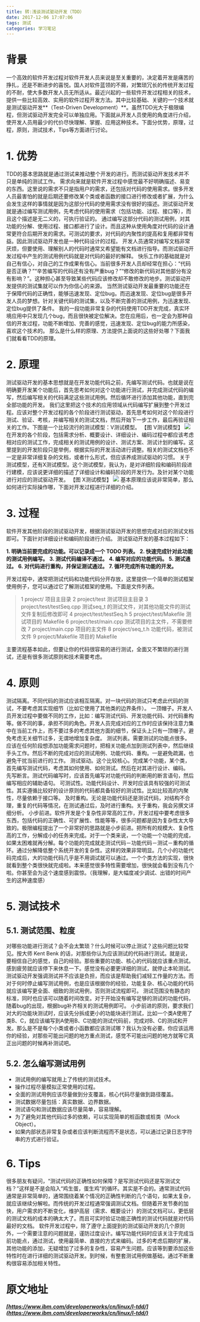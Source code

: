 ```yaml
---
title: 转:浅谈测试驱动开发（TDD）
date: 2017-12-06 17:07:06
tags: 测试
categories: 学习笔记
---
```


# 背景

一个高效的软件开发过程对软件开发人员来说是至关重要的，决定着开发是痛苦的挣扎，还是不断进步的喜悦。国人对软件蓝领的不屑，对繁琐冗长的传统开发过程的不耐，使大多数开发人员无所适从。最近兴起的一些软件开发过程相关的技术，提供一些比较高效、实用的软件过程开发方法。其中比较基础、关键的一个技术就是测试驱动开发**（Test-Driven Development）**。虽然TDD光大于极限编程，但测试驱动开发完全可以单独应用。下面就从开发人员使用的角度进行介绍，使开发人员用最少的代价尽快理解、掌握、应用这种技术。下面分优势，原理，过程，原则，测试技术，Tips等方面进行讨论。

<!-- more -->

# 1. 优势

TDD的基本思路就是通过测试来推动整个开发的进行。而测试驱动开发技术并不只是单纯的测试工作。
需求向来就是软件开发过程中感觉最不好明确描述、易变的东西。这里说的需求不只是指用户的需求，还包括对代码的使用需求。很多开发人员最害怕的就是后期还要修改某个类或者函数的接口进行修改或者扩展，为什么会发生这样的事情就是因为这部分代码的使用需求没有很好的描述。测试驱动开发就是通过编写测试用例，先考虑代码的使用需求（包括功能、过程、接口等），而且这个描述是无二义的，可执行验证的。
通过编写这部分代码的测试用例，对其功能的分解、使用过程、接口都进行了设计。而且这种从使用角度对代码的设计通常更符合后期开发的需求。可测试的要求，对代码的内聚性的提高和复用都非常有益。因此测试驱动开发也是一种代码设计的过程。
开发人员通常对编写文档非常厌烦，但要使用、理解别人的代码时通常又希望能有文档进行指导。而测试驱动开发过程中产生的测试用例代码就是对代码的最好的解释。
快乐工作的基础就是对自己有信心，对自己的工作成果有信心。当前很多开发人员却经常在担心：“代码是否正确？”“辛苦编写的代码还有没有严重bug？”“修改的新代码对其他部分有没有影响？”。这种担心甚至导致某些代码应该修改却不敢修改的地步。测试驱动开发提供的测试集就可以作为你信心的来源。
当然测试驱动开发最重要的功能还在于保障代码的正确性，能够迅速发现、定位bug。而迅速发现、定位bug是很多开发人员的梦想。针对关键代码的测试集，以及不断完善的测试用例，为迅速发现、定位bug提供了条件。
我的一段功能非常复杂的代码使用TDD开发完成，真实环境应用中只发现几个bug，而且很快被定位解决。您在应用后，也一定会为那种自信的开发过程，功能不断增加、完善的感觉，迅速发现、定位bug的能力所感染，喜欢这个技术的。
那么是什么样的原理、方法提供上面说的这些好处哪？下面我们就看看TDD的原理。

# 2. 原理

测试驱动开发的基本思想就是在开发功能代码之前，先编写测试代码。也就是说在明确要开发某个功能后，首先思考如何对这个功能进行测试，并完成测试代码的编写，然后编写相关的代码满足这些测试用例。然后循环进行添加其他功能，直到完全部功能的开发。
我们这里把这个技术的应用领域从代码编写扩展到整个开发过程。应该对整个开发过程的各个阶段进行测试驱动，首先思考如何对这个阶段进行测试、验证、考核，并编写相关的测试文档，然后开始下一步工作，最后再验证相关的工作。下图是一个比较流行的测试模型：V测试模型。
【图 V测试模型】
![](V.jpg)
在开发的各个阶段，包括需求分析、概要设计、详细设计、编码过程中都应该考虑相对应的测试工作，完成相关的测试用例的设计、测试方案、测试计划的编写。这里提到的开发阶段只是举例，根据实际的开发活动进行调整。相关的测试文档也不一定是非常详细复杂的文档，或者什么形式，但应该养成测试驱动的习惯。
关于测试模型，还有X测试模型。这个测试模型，我认为，是对详细阶段和编码阶段进行建模，应该说更详细的描述了详细设计和编码阶段的开发行为。及针对某个功能进行对应的测试驱动开发。
【图 X测试模型】
![](X.jpg)
基本原理应该说非常简单，那么如何进行实际操作哪，下面对开发过程进行详细的介绍。

# 3. 过程

软件开发其他阶段的测试驱动开发，根据测试驱动开发的思想完成对应的测试文档即可。下面针对详细设计和编码阶段进行介绍。
测试驱动开发的基本过程如下：

**1. 明确当前要完成的功能。可以记录成一个 TODO 列表。**
**2. 快速完成针对此功能的测试用例编写。**
**3. 测试代码编译不通过。**
**4. 编写对应的功能代码。**
**5. 测试通过。**
**6. 对代码进行重构，并保证测试通过。**
**7. 循环完成所有功能的开发。**

开发过程中，通常把测试代码和功能代码分开存放，这里提供一个简单的测试框架使用例子，您可以通过它了解测试框架的使用。下面是文件列表。

> 1 project/                项目主目录
> 2 project/test            测试项目主目录
> 3 project/test/testSeq.cpp        测试seq_t 的测试文件，对其他功能文件的测试文件复制后修改即可
> 4 project/test/testSeq.h
> 5 project/test/Makefile           测试项目的 Makefile 
> 6 project/test/main.cpp           测试项目的主文件，不需要修改
> 7 project/main.cpp                   项目的主文件
> 8 project/seq_t.h         功能代码，被测试文件
> 9 project/Makefile                   项目的 Makefile


主要流程基本如此，但要让你的代码很容易的进行测试，全面又不繁琐的进行测试，还是有很多测试原则和技术需要考虑。

# 4. 原则

测试隔离。不同代码的测试应该相互隔离。对一块代码的测试只考虑此代码的测试，不要考虑其实现细节（比如它使用了其他类的边界条件）。
一顶帽子。开发人员开发过程中要做不同的工作，比如：编写测试代码、开发功能代码、对代码重构等。做不同的事，承担不同的角色。开发人员完成对应的工作时应该保持注意力集中在当前工作上，而不要过多的考虑其他方面的细节，保证头上只有一顶帽子。避免考虑无关细节过多，无谓地增加复杂度。
测试列表。需要测试的功能点很多。应该在任何阶段想添加功能需求问题时，把相关功能点加到测试列表中，然后继续手头工作。然后不断的完成对应的测试用例、功能代码、重构。一是避免疏漏，也避免干扰当前进行的工作。
测试驱动。这个比较核心。完成某个功能，某个类，首先编写测试代码，考虑其如何使用、如何测试。然后在对其进行设计、编码。
先写断言。测试代码编写时，应该首先编写对功能代码的判断用的断言语句，然后编写相应的辅助语句。
可测试性。功能代码设计、开发时应该具有较强的可测试性。其实遵循比较好的设计原则的代码都具备较好的测试性。比如比较高的内聚性，尽量依赖于接口等。
及时重构。无论是功能代码还是测试代码，对结构不合理，重复的代码等情况，在测试通过后，及时进行重构。关于重构，我会另撰文详细分析。
小步前进。软件开发是个复杂性非常高的工作，开发过程中要考虑很多东西，包括代码的正确性、可扩展性、性能等等，很多问题都是因为复杂性太大导致的。极限编程提出了一个非常好的思路就是小步前进。把所有的规模大、复杂性高的工作，分解成小的任务来完成。对于一个类来说，一个功能一个功能的完成，如果太困难就再分解。每个功能的完成就走测试代码－功能代码－测试－重构的循环。通过分解降低整个系统开发的复杂性。这样的效果非常明显。几个小的功能代码完成后，大的功能代码几乎是不用调试就可以通过。一个个类方法的实现，很快就看到整个类很快就完成啦。本来感觉很多特性需要增加，很快就会看到没有几个啦。你甚至会为这个速度感到震惊。（我理解，是大幅度减少调试、出错的时间产生的这种速度感）

# 5. 测试技术

## 5.1. 测试范围、粒度

对哪些功能进行测试？会不会太繁琐？什么时候可以停止测试？这些问题比较常见。按大师 Kent Benk 的话，对那些你认为应该测试的代码进行测试。就是说，要相信自己的感觉，自己的经验。那些重要的功能、核心的代码就应该重点测试。感到疲劳就应该停下来休息一下。感觉没有必要更详细的测试，就停止本轮测试。
测试驱动开发强调测试并不应该是负担，而应该是帮助我们减轻工作量的方法。而对于何时停止编写测试用例，也是应该根据你的经验，功能复杂、核心功能的代码就应该编写更全面、细致的测试用例，否则测试流程即可。
测试范围没有静态的标准，同时也应该可以随着时间改变。对于开始没有编写足够的测试的功能代码，随着bug的出现，根据bug补齐相关的测试用例即可。
小步前进的原则，要求我们对大的功能块测试时，应该先分拆成更小的功能块进行测试，比如一个类A使用了类B、C，就应该编写到A使用B、C功能的测试代码前，完成对B、C的测试和开发。那么是不是每个小类或者小函数都应该测试哪？我认为没有必要。你应该运用你的经验，对那些可能出问题的地方重点测试，感觉不可能出问题的地方就等它真正出问题的时候再补测试吧。

## 5.2. 怎么编写测试用例

- 测试用例的编写就用上了传统的测试技术。
- 操作过程尽量模拟正常使用的过程。
- 全面的测试用例应该尽量做到分支覆盖，核心代码尽量做到路径覆盖。
- 测试数据尽量包括：真实数据、边界数据。
- 测试语句和测试数据应该尽量简单，容易理解。
- 为了避免对其他代码过多的依赖，可以实现简单的桩函数或桩类（Mock Object）。
- 如果内部状态非常复杂或者应该判断流程而不是状态，可以通过记录日志字符串的方式进行验证。

# 6. Tips

很多朋友有疑问，“测试代码的正确性如何保障？是写测试代码还是写测试文档？”这样是不是会陷入“鸡生蛋，蛋生鸡”的循环。其实是不会的。通常测试代码通常是非常简单的，通常围绕着某个情况的正确性判断的几个语句，如果太复杂，就应该继续分解啦。而传统的开发过程通常强调测试文档。但随着开发节奏的加快，用户需求的不断变化，维护高层（需求、概要设计）的测试文档可以，更低层的测试文档的成本的确太大了。而且可实时验证功能正确性的测试代码就是对代码最好的文档。
软件开发过程中，除了遵守上面提到的测试驱动开发的几个原则外，一个需要注意的问题就是，谨防过度设计。编写功能代码时应该关注于完成当前功能点，通过测试，使用最简单、直接的方式来编码。过多的考虑后期的扩展，其他功能的添加，无疑增加了过多的复杂性，容易产生问题。应该等到要添加这些特性时在进行详细的测试驱动开发。到时候，有整套测试用例做基础，通过不断重构很容易添加相关特性。


# 原文地址
_**[https://www.ibm.com/developerworks/cn/linux/l-tdd/](https://www.ibm.com/developerworks/cn/linux/l-tdd/)**_

